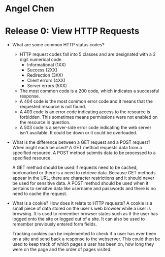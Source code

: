 # Angel Chen
# Release 0: View HTTP Requests

* What are some common HTTP status codes?
	* HTTP request codes fall into 5 classes and are designated with a 3 digit numerical code. 
		* Informational (1XX)
		* Success (2XX)
		* Redirection (3XX)
		* Client errors (4XX)
		* Server errors (5XX)
	* The most common code is a 200 code, which indicates a successful response. 
	* A 404 code is the most common error code and it means that the requested resource is not found.
	* A 403 code is an error code indicating access to the resource is forbidden. This sometimes means permissions were not enabled on the resource in question.
	* A 503 code is a server-side error code indicating the web server isn't available. It could be down or it could be overloaded. 

* What is the difference between a GET request and a POST request? When might each be used?
	A GET method requests data from a specified resource. A POST method submits data to be processed to a specified resource.

	A GET method should be used if requests need to be cached, bookmarked or there is a need to retrieve data. Because GET methods appear in the URL, there are character restrictions and it should never be used for sensitive data. A POST method should be used when it pertains to sensitve data like username and passwords and there is no need to cache the request.

* What is a cookie? How does it relate to HTTP requests?
	A cookie is a small piece of data stored on the user's web browser while a user is browsing. It is used to remember browser states such as if the user has logged onto the site or logged out of a site. It can also be used to remember previously entered form fields.

	Tracking cookies can be implemented to check if a user has ever been on a site and send back a response to the webserver. This could then be used to keep track of which pages a user has been on, how long they were on the page and the order of pages visited.